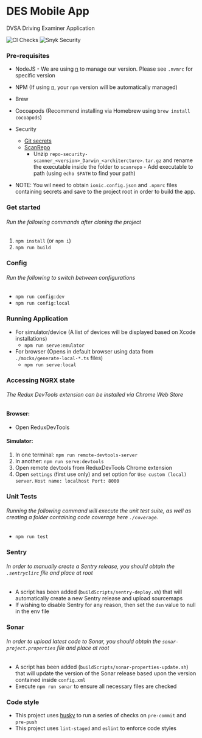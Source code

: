# DES Mobile App

DVSA Driving Examiner Application

![CI Checks](https://github.com/dvsa/des-mobile-app/actions/workflows/ci.yaml/badge.svg)
![Snyk Security](https://github.com/dvsa/des-mobile-app/actions/workflows/security.yaml/badge.svg)

### Pre-requisites

- NodeJS - We are using [n](https://github.com/tj/n) to manage our version. Please see `.nvmrc` for specific version
- NPM (If using [n](https://github.com/tj/n), your `npm` version will be automatically managed)
- Brew
- Cocoapods (Recommend installing via Homebrew using `brew install cocoapods`)
- Security
  - [Git secrets](https://github.com/awslabs/git-secrets)
  - [ScanRepo](https://github.com/UKHomeOffice/repo-security-scanner)
    - Unzip `repo-security-scanner_<version>_Darwin_<architercture>.tar.gz` and rename the executable inside the folder
      to `scanrepo` - Add executable to path (using `echo $PATH` to find your path)

- NOTE: You wil need to obtain `ionic.config.json` and `.npmrc` files containing secrets and save to the
  project root in order to build the app.

### Get started

###### Run the following commands after cloning the project

1. `npm install` (or `npm i`)
2. `npm run build`

### Config

###### Run the following to switch between configurations

- `npm run config:dev`
- `npm run config:local`

### Running Application

- For simulator/device (A list of devices will be displayed based on Xcode installations)
  - `npm run serve:emulator`
- For browser (Opens in default browser using data from `./mocks/generate-local-*.ts` files)
  - `npm run serve:local`

### Accessing NGRX state

###### The Redux DevTools extension can be installed via Chrome Web Store

#### Browser:

- Open ReduxDevTools

#### Simulator:

1. In one terminal: `npm run remote-devtools-server`
2. In another: `npm run serve:devtools`
3. Open remote devtools from ReduxDevTools Chrome extension
4. Open `settings` (first use only) and set option for `Use custom (local) server`. `Host name: localhost Port: 8000`

### Unit Tests

###### Running the following command will execute the unit test suite, as well as creating a folder containing code coverage here `./coverage`.

- `npm run test`

### Sentry

###### In order to manually create a Sentry release, you should obtain the `.sentryclirc` file and place at root

- A script has been added (`buildScripts/sentry-deploy.sh`) that will automatically create a new Sentry release and
  upload sourcemaps
- If wishing to disable Sentry for any reason, then set the `dsn` value to null in the env file

### Sonar

###### In order to upload latest code to Sonar, you should obtain the `sonar-project.properties` file and place at root

- A script has been added (`buildScripts/sonar-properties-update.sh`) that will update the version of the Sonar release
  based upon the version contained inside `config.xml`
- Execute `npm run sonar` to ensure all necessary files are checked

### Code style

- This project uses [husky](https://github.com/typicode/husky) to run a series of checks on `pre-commit` and `pre-push`
- This project uses `lint-staged` and `eslint` to enforce code styles
